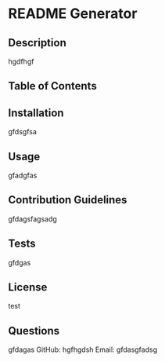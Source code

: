 # README Generator

## Description 
hgdfhgf

## Table of Contents

## Installation 
gfdsgfsa

## Usage 
gfadgfas

## Contribution Guidelines 
gfdagsfagsadg

## Tests 
gfdgas

## License 
test

## Questions 
gfdagas 
GitHub: hgfhgdsh 
Email: gfdasgfadsg
